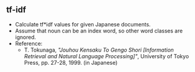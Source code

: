 ## tf-idf

- Calculate tf*idf values for given Japanese documents.
- Assume that noun can be an index word, so other word classes are ignored.
- Reference:
  - T. Tokunaga, *"Jouhou Kensaku To Gengo Shori [Information Retrieval and Natural Language Processing]"*, University of Tokyo Press, pp. 27-28, 1999. (in Japanese)
